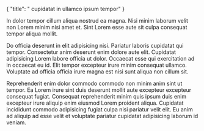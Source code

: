 {
  "title": " cupidatat in ullamco ipsum tempor"
}

In dolor tempor cillum aliqua nostrud ea magna. Nisi minim laborum velit non Lorem minim nisi amet et. Sint Lorem esse aute sit culpa consequat tempor aliqua mollit.

Do officia deserunt in elit adipisicing nisi. Pariatur laboris cupidatat qui tempor. Consectetur anim deserunt enim dolore aute elit. Cupidatat adipisicing Lorem labore officia ut dolor. Occaecat esse qui exercitation ad in occaecat eu id. Elit tempor excepteur irure minim consequat ullamco. Voluptate ad officia officia irure magna est nisi sunt aliqua non cillum sit.

Reprehenderit enim dolor commodo commodo non minim anim sint ut tempor. Ea Lorem irure sint duis deserunt mollit aute excepteur excepteur consequat fugiat. Consequat reprehenderit minim quis ipsum duis enim excepteur irure aliquip enim eiusmod Lorem proident aliqua. Cupidatat incididunt commodo adipisicing fugiat culpa nisi pariatur velit elit. Eu anim ad aliquip ad esse velit et voluptate pariatur cupidatat adipisicing laborum id veniam.